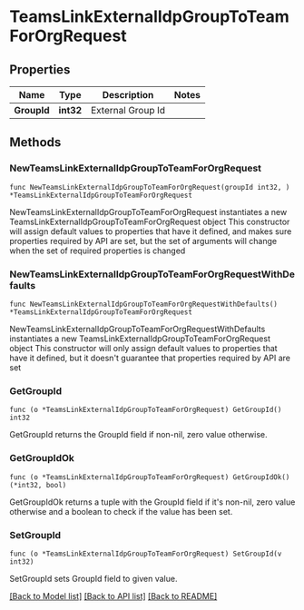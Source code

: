 # TeamsLinkExternalIdpGroupToTeamForOrgRequest

## Properties

Name | Type | Description | Notes
------------ | ------------- | ------------- | -------------
**GroupId** | **int32** | External Group Id | 

## Methods

### NewTeamsLinkExternalIdpGroupToTeamForOrgRequest

`func NewTeamsLinkExternalIdpGroupToTeamForOrgRequest(groupId int32, ) *TeamsLinkExternalIdpGroupToTeamForOrgRequest`

NewTeamsLinkExternalIdpGroupToTeamForOrgRequest instantiates a new TeamsLinkExternalIdpGroupToTeamForOrgRequest object
This constructor will assign default values to properties that have it defined,
and makes sure properties required by API are set, but the set of arguments
will change when the set of required properties is changed

### NewTeamsLinkExternalIdpGroupToTeamForOrgRequestWithDefaults

`func NewTeamsLinkExternalIdpGroupToTeamForOrgRequestWithDefaults() *TeamsLinkExternalIdpGroupToTeamForOrgRequest`

NewTeamsLinkExternalIdpGroupToTeamForOrgRequestWithDefaults instantiates a new TeamsLinkExternalIdpGroupToTeamForOrgRequest object
This constructor will only assign default values to properties that have it defined,
but it doesn't guarantee that properties required by API are set

### GetGroupId

`func (o *TeamsLinkExternalIdpGroupToTeamForOrgRequest) GetGroupId() int32`

GetGroupId returns the GroupId field if non-nil, zero value otherwise.

### GetGroupIdOk

`func (o *TeamsLinkExternalIdpGroupToTeamForOrgRequest) GetGroupIdOk() (*int32, bool)`

GetGroupIdOk returns a tuple with the GroupId field if it's non-nil, zero value otherwise
and a boolean to check if the value has been set.

### SetGroupId

`func (o *TeamsLinkExternalIdpGroupToTeamForOrgRequest) SetGroupId(v int32)`

SetGroupId sets GroupId field to given value.



[[Back to Model list]](../README.md#documentation-for-models) [[Back to API list]](../README.md#documentation-for-api-endpoints) [[Back to README]](../README.md)


